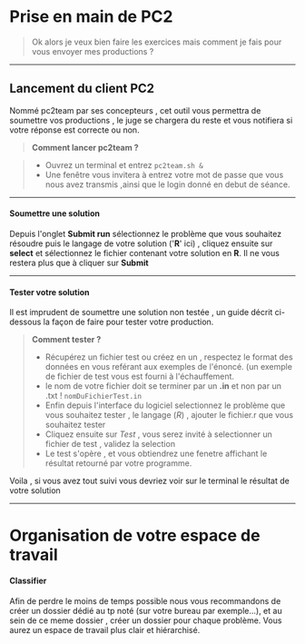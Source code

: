 Prise en main de PC2
==================

> Ok alors je veux bien faire les exercices mais comment je fais pour vous envoyer mes productions ?

----------------


Lancement du client PC2
-----------------------------------

Nommé pc2team par ses concepteurs , cet outil vous permettra de soumettre vos productions , le juge se chargera du reste et vous notifiera si votre réponse est correcte ou non.

> **Comment lancer pc2team ?**

> - Ouvrez un terminal et entrez ```pc2team.sh &```
> - Une fenêtre vous invitera à entrez votre mot de passe que vous nous avez transmis ,ainsi que le login donné en debut de séance.

--------
#### <i class="icon-upload"></i> Soumettre une solution

Depuis l'onglet **Submit run** sélectionnez le problème que vous souhaitez résoudre puis le langage de votre solution ('**R**' ici) , cliquez ensuite sur **select** et sélectionnez le fichier contenant votre solution en **R**.
Il ne vous restera plus que à cliquer sur **Submit**

---------
#### <i class="icon-pencil"></i> Tester votre solution

Il est imprudent de soumettre une solution non testée , un guide décrit ci-dessous la façon de faire pour tester votre production.

> **Comment tester ?**
> 
> - Récupérez un fichier test ou créez en un , respectez le format des données en vous reférant aux exemples de l'énoncé. (un exemple de fichier de test vous est fourni à l'échauffement.
> - le nom de votre fichier doit se terminer par un **.in** et non par un .txt !  ```nomDuFichierTest.in```
> - Enfin depuis l'interface du logiciel selectionnez le problème que vous souhaitez tester , le langage (*R*) , ajouter le fichier.r que vous souhaitez tester
> - Cliquez ensuite sur *Test* , vous serez invité à selectionner un fichier de test , validez la selection
> - Le test s'opère , et vous obtiendrez une fenetre affichant le résultat retourné par votre programme.

Voila , si vous avez tout suivi vous devriez voir sur le terminal le résultat de votre solution

----------------
Organisation de votre espace de travail
==================

#### <i class="icon-upload"></i> Classifier
 Afin de perdre le moins de temps possible nous vous recommandons de créer un dossier dédié au tp noté (sur votre bureau par exemple...), et au sein de ce meme dossier , créer un dossier pour chaque problème. Vous aurez un espace de travail plus clair et hiérarchisé.
